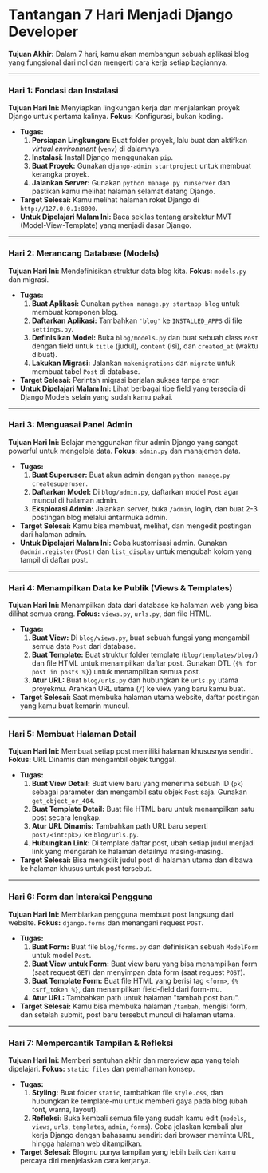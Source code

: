 # Tantangan 7 Hari Menjadi Django Developer

**Tujuan Akhir:** Dalam 7 hari, kamu akan membangun sebuah aplikasi blog yang fungsional dari nol dan mengerti cara kerja setiap bagiannya.

---

### **Hari 1: Fondasi dan Instalasi**

**Tujuan Hari Ini:** Menyiapkan lingkungan kerja dan menjalankan proyek Django untuk pertama kalinya.
**Fokus:** Konfigurasi, bukan koding.

*   **Tugas:**
    1.  **Persiapan Lingkungan:** Buat folder proyek, lalu buat dan aktifkan *virtual environment* (`venv`) di dalamnya.
    2.  **Instalasi:** Install Django menggunakan `pip`.
    3.  **Buat Proyek:** Gunakan `django-admin startproject` untuk membuat kerangka proyek.
    4.  **Jalankan Server:** Gunakan `python manage.py runserver` dan pastikan kamu melihat halaman selamat datang Django.
*   **Target Selesai:** Kamu melihat halaman roket Django di `http://127.0.0.1:8000`.
*   **Untuk Dipelajari Malam Ini:** Baca sekilas tentang arsitektur MVT (Model-View-Template) yang menjadi dasar Django.

---

### **Hari 2: Merancang Database (Models)**

**Tujuan Hari Ini:** Mendefinisikan struktur data blog kita.
**Fokus:** `models.py` dan migrasi.

*   **Tugas:**
    1.  **Buat Aplikasi:** Gunakan `python manage.py startapp blog` untuk membuat komponen blog.
    2.  **Daftarkan Aplikasi:** Tambahkan `'blog'` ke `INSTALLED_APPS` di file `settings.py`.
    3.  **Definisikan Model:** Buka `blog/models.py` dan buat sebuah class `Post` dengan field untuk `title` (judul), `content` (isi), dan `created_at` (waktu dibuat).
    4.  **Lakukan Migrasi:** Jalankan `makemigrations` dan `migrate` untuk membuat tabel `Post` di database.
*   **Target Selesai:** Perintah migrasi berjalan sukses tanpa error.
*   **Untuk Dipelajari Malam Ini:** Lihat berbagai tipe field yang tersedia di Django Models selain yang sudah kamu pakai.

---

### **Hari 3: Menguasai Panel Admin**

**Tujuan Hari Ini:** Belajar menggunakan fitur admin Django yang sangat powerful untuk mengelola data.
**Fokus:** `admin.py` dan manajemen data.

*   **Tugas:**
    1.  **Buat Superuser:** Buat akun admin dengan `python manage.py createsuperuser`.
    2.  **Daftarkan Model:** Di `blog/admin.py`, daftarkan model `Post` agar muncul di halaman admin.
    3.  **Eksplorasi Admin:** Jalankan server, buka `/admin`, login, dan buat 2-3 postingan blog melalui antarmuka admin.
*   **Target Selesai:** Kamu bisa membuat, melihat, dan mengedit postingan dari halaman admin.
*   **Untuk Dipelajari Malam Ini:** Coba kustomisasi admin. Gunakan `@admin.register(Post)` dan `list_display` untuk mengubah kolom yang tampil di daftar post.

---

### **Hari 4: Menampilkan Data ke Publik (Views & Templates)**

**Tujuan Hari Ini:** Menampilkan data dari database ke halaman web yang bisa dilihat semua orang.
**Fokus:** `views.py`, `urls.py`, dan file HTML.

*   **Tugas:**
    1.  **Buat View:** Di `blog/views.py`, buat sebuah fungsi yang mengambil semua data `Post` dari database.
    2.  **Buat Template:** Buat struktur folder template (`blog/templates/blog/`) dan file HTML untuk menampilkan daftar post. Gunakan DTL (`{% for post in posts %}`) untuk menampilkan semua post.
    3.  **Atur URL:** Buat `blog/urls.py` dan hubungkan ke `urls.py` utama proyekmu. Arahkan URL utama (`/`) ke view yang baru kamu buat.
*   **Target Selesai:** Saat membuka halaman utama website, daftar postingan yang kamu buat kemarin muncul.

---

### **Hari 5: Membuat Halaman Detail**

**Tujuan Hari Ini:** Membuat setiap post memiliki halaman khususnya sendiri.
**Fokus:** URL Dinamis dan mengambil objek tunggal.

*   **Tugas:**
    1.  **Buat View Detail:** Buat view baru yang menerima sebuah ID (`pk`) sebagai parameter dan mengambil satu objek `Post` saja. Gunakan `get_object_or_404`.
    2.  **Buat Template Detail:** Buat file HTML baru untuk menampilkan satu post secara lengkap.
    3.  **Atur URL Dinamis:** Tambahkan path URL baru seperti `post/<int:pk>/` ke `blog/urls.py`.
    4.  **Hubungkan Link:** Di template daftar post, ubah setiap judul menjadi link yang mengarah ke halaman detailnya masing-masing.
*   **Target Selesai:** Bisa mengklik judul post di halaman utama dan dibawa ke halaman khusus untuk post tersebut.

---

### **Hari 6: Form dan Interaksi Pengguna**

**Tujuan Hari Ini:** Membiarkan pengguna membuat post langsung dari website.
**Fokus:** `django.forms` dan menangani request `POST`.

*   **Tugas:**
    1.  **Buat Form:** Buat file `blog/forms.py` dan definisikan sebuah `ModelForm` untuk model `Post`.
    2.  **Buat View untuk Form:** Buat view baru yang bisa menampilkan form (saat request `GET`) dan menyimpan data form (saat request `POST`).
    3.  **Buat Template Form:** Buat file HTML yang berisi tag `<form>`, `{% csrf_token %}`, dan menampilkan field-field dari form-mu.
    4.  **Atur URL:** Tambahkan path untuk halaman "tambah post baru".
*   **Target Selesai:** Kamu bisa membuka halaman `/tambah`, mengisi form, dan setelah submit, post baru tersebut muncul di halaman utama.

---

### **Hari 7: Mempercantik Tampilan & Refleksi**

**Tujuan Hari Ini:** Memberi sentuhan akhir dan mereview apa yang telah dipelajari.
**Fokus:** `static files` dan pemahaman konsep.

*   **Tugas:**
    1.  **Styling:** Buat folder `static`, tambahkan file `style.css`, dan hubungkan ke template-mu untuk memberi gaya pada blog (ubah font, warna, layout).
    2.  **Refleksi:** Buka kembali semua file yang sudah kamu edit (`models`, `views`, `urls`, `templates`, `admin`, `forms`). Coba jelaskan kembali alur kerja Django dengan bahasamu sendiri: dari browser meminta URL, hingga halaman web ditampilkan.
*   **Target Selesai:** Blogmu punya tampilan yang lebih baik dan kamu percaya diri menjelaskan cara kerjanya.
